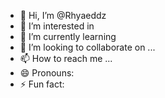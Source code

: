 - 👋 Hi, I’m @Rhyaeddz
- 👀 I’m interested in 
- 🌱 I’m currently learning 
- 💞️ I’m looking to collaborate on ...
- 📫 How to reach me ...
- 😄 Pronouns: 
- ⚡ Fun fact: 

<!---
Rhyaeddz/Rhyaeddz is a ✨ special ✨ repository because its `README.md` (this file) appears on your GitHub profile.
You can click the Preview link to take a look at your changes.
--->
